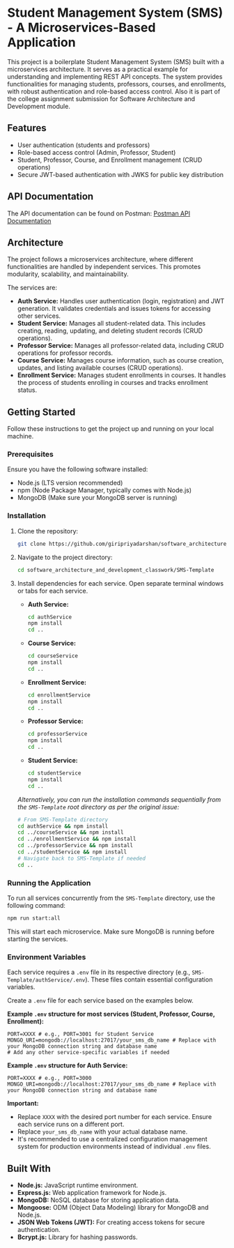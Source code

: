 # Student Management System (SMS) - A Microservices-Based Application

This project is a boilerplate Student Management System (SMS) built with a microservices architecture. It serves as a
practical example for understanding and implementing REST API concepts. The system provides functionalities for managing
students, professors, courses, and enrollments, with robust authentication and role-based access control. Also it is
part of the college assignment submission for Software Architecture and Development module.

## Features

* User authentication (students and professors)
* Role-based access control (Admin, Professor, Student)
* Student, Professor, Course, and Enrollment management (CRUD operations)
* Secure JWT-based authentication with JWKS for public key distribution

## API Documentation

The API documentation can be found on Postman:
[Postman API Documentation](https://www.postman.com/giripriyadarshan/srh-de/overview)

## Architecture

The project follows a microservices architecture, where different functionalities are handled by independent services.
This promotes modularity, scalability, and maintainability.

The services are:

* **Auth Service:** Handles user authentication (login, registration) and JWT generation. It validates credentials and
  issues tokens for accessing other services.
* **Student Service:** Manages all student-related data. This includes creating, reading, updating, and deleting student
  records (CRUD operations).
* **Professor Service:** Manages all professor-related data, including CRUD operations for professor records.
* **Course Service:** Manages course information, such as course creation, updates, and listing available courses (CRUD
  operations).
* **Enrollment Service:** Manages student enrollments in courses. It handles the process of students enrolling in
  courses and tracks enrollment status.

## Getting Started

Follow these instructions to get the project up and running on your local machine.

### Prerequisites

Ensure you have the following software installed:

* Node.js (LTS version recommended)
* npm (Node Package Manager, typically comes with Node.js)
* MongoDB (Make sure your MongoDB server is running)

### Installation

1. Clone the repository:
   ```bash
   git clone https://github.com/giripriyadarshan/software_architecture_and_development_classwork.git
   ```
2. Navigate to the project directory:
   ```bash
   cd software_architecture_and_development_classwork/SMS-Template
   ```
3. Install dependencies for each service. Open separate terminal windows or tabs for each service.

    * **Auth Service:**
      ```bash
      cd authService
      npm install
      cd ..
      ```
    * **Course Service:**
      ```bash
      cd courseService
      npm install
      cd ..
      ```
    * **Enrollment Service:**
      ```bash
      cd enrollmentService
      npm install
      cd ..
      ```
    * **Professor Service:**
      ```bash
      cd professorService
      npm install
      cd ..
      ```
    * **Student Service:**
      ```bash
      cd studentService
      npm install
      cd ..
      ```
   *Alternatively, you can run the installation commands sequentially from the `SMS-Template` root directory as per the
   original issue:*
   ```bash
   # From SMS-Template directory
   cd authService && npm install
   cd ../courseService && npm install
   cd ../enrollmentService && npm install
   cd ../professorService && npm install
   cd ../studentService && npm install
   # Navigate back to SMS-Template if needed
   cd .. 
   ```

### Running the Application

To run all services concurrently from the `SMS-Template` directory, use the following command:

```bash
npm run start:all
```

This will start each microservice. Make sure MongoDB is running before starting the services.

### Environment Variables

Each service requires a `.env` file in its respective directory (e.g., `SMS-Template/authService/.env`). These files
contain essential configuration variables.

Create a `.env` file for each service based on the examples below.

**Example `.env` structure for most services (Student, Professor, Course, Enrollment):**

```env
PORT=XXXX # e.g., PORT=3001 for Student Service
MONGO_URI=mongodb://localhost:27017/your_sms_db_name # Replace with your MongoDB connection string and database name
# Add any other service-specific variables if needed
```

**Example `.env` structure for Auth Service:**

```env
PORT=XXXX # e.g., PORT=3000
MONGO_URI=mongodb://localhost:27017/your_sms_db_name # Replace with your MongoDB connection string and database name
```

**Important:**

* Replace `XXXX` with the desired port number for each service. Ensure each service runs on a different port.
* Replace `your_sms_db_name` with your actual database name.
* It's recommended to use a centralized configuration management system for production environments instead of
  individual `.env` files.

## Built With

* **Node.js:** JavaScript runtime environment.
* **Express.js:** Web application framework for Node.js.
* **MongoDB:** NoSQL database for storing application data.
* **Mongoose:** ODM (Object Data Modeling) library for MongoDB and Node.js.
* **JSON Web Tokens (JWT):** For creating access tokens for secure authentication.
* **Bcrypt.js:** Library for hashing passwords.

